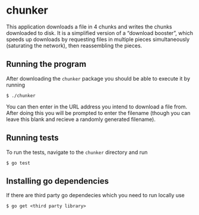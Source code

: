 # chunker
This application downloads a file in 4 chunks and writes the chunks downloaded to disk. It is a simplified version of a “download booster”, which speeds up downloads by requesting
files in multiple pieces simultaneously (saturating the network), then reassembling the pieces.

## Running the program
After downloading the `chunker` package you should be able to execute it by running 
```
$ ./chunker
```
You can then enter in the URL address you intend to download a file from. After doing this you will be prompted to enter the filename (though you can leave this blank and recieve a randomly generated filename).

## Running tests
To run the tests, navigate to the `chunker` directory and run 
```
$ go test
```

## Installing go dependencies
If there are third party go dependecies which you need to run locally use
```
$ go get <third party library>
```